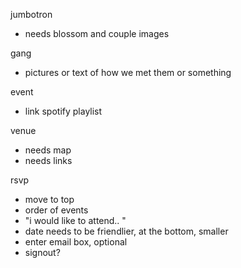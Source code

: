 jumbotron
- needs blossom and couple images

gang
- pictures or text of how we met them or something

event
- link spotify playlist

venue
- needs map
- needs links

rsvp
- move to top
- order of events
- "i would like to attend.. "
- date needs to be friendlier, at the bottom, smaller
- enter email box, optional
- signout?
